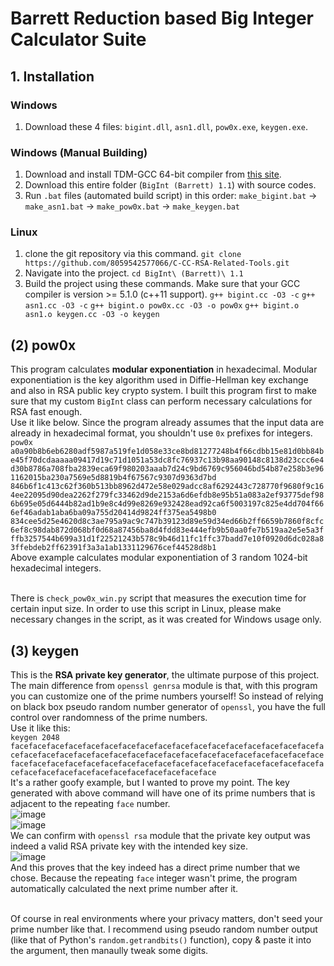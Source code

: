 # Barrett Reduction based Big Integer Calculator Suite

## 1. Installation
### Windows
 1. Download these 4 files: `bigint.dll`, `asn1.dll`, `pow0x.exe`, `keygen.exe`.
### Windows (Manual Building)
 1. Download and install TDM-GCC 64-bit compiler from [this site](https://jmeubank.github.io/tdm-gcc/download/).
 2. Download this entire folder (`BigInt (Barrett) 1.1`) with source codes.
 3. Run `.bat` files (automated build script) in this order:
   `make_bigint.bat` -> `make_asn1.bat` -> `make_pow0x.bat` -> `make_keygen.bat`
### Linux
 1. clone the git repository via this command.
   `git clone https://github.com/8059542577066/C-CC-RSA-Related-Tools.git`
 2. Navigate into the project.
   `cd BigInt\ (Barrett)\ 1.1`
 3. Build the project using these commands. Make sure that your GCC compiler is version >= 5.1.0 (c++11 support).
   `g++ bigint.cc -O3 -c`
   `g++ asn1.cc -O3 -c`
   `g++ bigint.o pow0x.cc -O3 -o pow0x`
   `g++ bigint.o asn1.o keygen.cc -O3 -o keygen`

## (2) pow0x
 This program calculates **modular exponentiation** in hexadecimal. Modular exponentiation is the key algorithm used in Diffie-Hellman key exchange and also in RSA public key crypto system. I built this program first to make sure that my custom `BigInt` class can perform necessary calculations for RSA fast enough.<br/>
 Use it like below. Since the program already assumes that the input data are already in hexadecimal format, you shouldn't use `0x` prefixes for integers.<br/>
   `pow0x a0a90b8b6eb6280adf5987a519fe1d058e33ce8bd81277248b4f66cdbb15e81d0bb84be45f70dcdaaaaa09417d19c71d1051a53dc8fc76937c13b98aa90148c8138d23ccc6e4d30b8786a708fba2839eca69f980203aaab7d24c9bd6769c956046bd54b87e258b3e961162015ba230a7569e5d8819b4f67567c9307d9363d7bd 846b6f1c413c62f360b513bb8962d472e58e029adcc8af6292443c728770f9680f9c164ee22095d90dea2262f279fc33462d9de2153a6d6efdb8e95b51a083a2ef93775def986b695e05d6444b82ad1b9e8c4d99e8269e932428ead92ca6f5003197c825e4dd704f666ef46adab1aba6ba09a755d20414d9824ff375ea5498b0 834cee5d25e4620d8c3ae795a9ac9c747b39123d89e59d34ed66b2ff6659b7860f8cfc6ef8c98dab872d068bf0d68a87456ba8d4fdd83e444efb9b50aa0fe7b519aa2e5e5a3fffb3257544b699a31d1f22521243b578c9b46d11fc1ffc37badd7e10f0920d6dc028a83ffebdeb2ff62391f3a3a1ab1331129676cef44528d8b1`<br/>
 Above example calculates modular exponentiation of 3 random 1024-bit hexadecimal integers.<br/><br/>

 There is `check_pow0x_win.py` script that measures the execution time for certain input size. In order to use this script in Linux, please make necessary changes in the script, as it was created for Windows usage only.

## (3) keygen
 This is the **RSA private key generator**, the ultimate purpose of this project. The main difference from `openssl genrsa` module is that, with this program you can customize one of the prime numbers yourself! So instead of relying on black box pseudo random number generator of `openssl`, you have the full control over randomness of the prime numbers.<br/>
 Use it like this:<br/>
   `keygen 2048 facefacefacefacefacefacefacefacefacefacefacefacefacefacefacefacefacefacefacefacefacefacefacefacefacefacefacefacefacefacefacefacefacefacefacefacefacefacefacefacefacefacefacefacefacefacefacefacefacefacefacefacefacefacefacefacefacefacefacefacefacefacefaceface`<br/>
 It's a rather goofy example, but I wanted to prove my point. The key generated with above command will have one of its prime numbers that is adjacent to the repeating `face` number.<br/>
   ![image](https://github.com/user-attachments/assets/dd8051c7-83e5-4592-a148-a79ebf277dee)<br/>
   ![image](https://github.com/user-attachments/assets/8e639945-c0fc-454f-991b-fb2867123819)<br/>
 We can confirm with `openssl rsa` module that the private key output was indeed a valid RSA private key with the intended key size.<br/>
   ![image](https://github.com/user-attachments/assets/19866b03-9edc-430c-9384-2ca758a7e97d)<br/>
 And this proves that the key indeed has a direct prime number that we chose. Because the repeating `face` integer wasn't prime, the program automatically calculated the next prime number after it.<br/><br/>

 Of course in real environments where your privacy matters, don't seed your prime number like that. I recommend using pseudo random number output (like that of Python's `random.getrandbits()` function), copy & paste it into the argument, then manaully tweak some digits.
